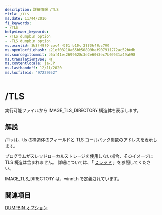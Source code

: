 ```yaml
---
description: 詳細情報:/TLS
title: /TLS
ms.date: 11/04/2016
f1_keywords:
- /TLS
helpviewer_keywords:
- /TLS dumpbin option
- -TLS dumpbin option
ms.assetid: 2b3f48f9-cac4-4351-b15c-2833b43bc709
ms.openlocfilehash: a21ef03210a65bb50899ba3907911272ac52b0db
ms.sourcegitcommit: d6af41e42699628c3e2e6063ec7b03931a49a098
ms.translationtype: MT
ms.contentlocale: ja-JP
ms.lasthandoff: 12/11/2020
ms.locfileid: "97229952"
---
```

# <a name="tls"></a>/TLS

実行可能ファイルから IMAGE_TLS_DIRECTORY 構造体を表示します。

## <a name="remarks"></a>解説

/Tls は、tls の構造体のフィールドと TLS コールバック関数のアドレスを表示します。

プログラムがスレッドローカルストレージを使用しない場合、そのイメージに TLS 構造は含まれません。  詳細については、「 [スレッド](../../cpp/thread.md) 」を参照してください。

IMAGE_TLS_DIRECTORY は、winnt.h で定義されています。

## <a name="see-also"></a>関連項目

[DUMPBIN オプション](dumpbin-options.md)
